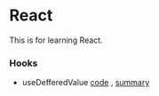 # React
This is for learning React.

### Hooks
* useDefferedValue [code](https://github.com/facebook/react/blob/afea1d0c536e0336735b0ea5c74f635527b65785/packages/react-debug-tools/src/ReactDebugHooks.js#L308) , [summary]((https://github.com/tmohammad78/learning/blob/main/react/images/useDefferedValue.png))